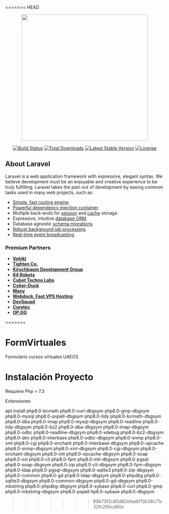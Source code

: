 <<<<<<< HEAD

<p align="center"><a href="https://laravel.com" target="_blank"><img src="https://raw.githubusercontent.com/laravel/art/master/logo-lockup/5%20SVG/2%20CMYK/1%20Full%20Color/laravel-logolockup-cmyk-red.svg" width="400"></a></p>

<p align="center">
<a href="https://travis-ci.org/laravel/framework"><img src="https://travis-ci.org/laravel/framework.svg" alt="Build Status"></a>
<a href="https://packagist.org/packages/laravel/framework"><img src="https://img.shields.io/packagist/dt/laravel/framework" alt="Total Downloads"></a>
<a href="https://packagist.org/packages/laravel/framework"><img src="https://img.shields.io/packagist/v/laravel/framework" alt="Latest Stable Version"></a>
<a href="https://packagist.org/packages/laravel/framework"><img src="https://img.shields.io/packagist/l/laravel/framework" alt="License"></a>
</p>

## About Laravel

Laravel is a web application framework with expressive, elegant syntax. We believe development must be an enjoyable and creative experience to be truly fulfilling. Laravel takes the pain out of development by easing common tasks used in many web projects, such as:

-   [Simple, fast routing engine](https://laravel.com/docs/routing).
-   [Powerful dependency injection container](https://laravel.com/docs/container).
-   Multiple back-ends for [session](https://laravel.com/docs/session) and [cache](https://laravel.com/docs/cache) storage.
-   Expressive, intuitive [database ORM](https://laravel.com/docs/eloquent).
-   Database agnostic [schema migrations](https://laravel.com/docs/migrations).
-   [Robust background job processing](https://laravel.com/docs/queues).
-   [Real-time event broadcasting](https://laravel.com/docs/broadcasting).

### Premium Partners

-   **[Vehikl](https://vehikl.com/)**
-   **[Tighten Co.](https://tighten.co)**
-   **[Kirschbaum Development Group](https://kirschbaumdevelopment.com)**
-   **[64 Robots](https://64robots.com)**
-   **[Cubet Techno Labs](https://cubettech.com)**
-   **[Cyber-Duck](https://cyber-duck.co.uk)**
-   **[Many](https://www.many.co.uk)**
-   **[Webdock, Fast VPS Hosting](https://www.webdock.io/en)**
-   **[DevSquad](https://devsquad.com)**
-   **[Curotec](https://www.curotec.com/services/technologies/laravel/)**
-   **[OP.GG](https://op.gg)**

=======

# FormVirtuales

Formulario cursos virtuales UAEOS

# Instalación Proyecto

Requiere Php > 7.3

Extensiones

apt install php8.0-bcmath php8.0-curl-dbgsym php8.0-gmp-dbgsym php8.0-mysql php8.0-pspell-dbgsym php8.0-tidy php8.0-bcmath-dbgsym php8.0-dba php8.0-imap php8.0-mysql-dbgsym php8.0-readline php8.0-tidy-dbgsym php8.0-bz2 php8.0-dba-dbgsym php8.0-imap-dbgsym php8.0-odbc php8.0-readline-dbgsym php8.0-xdebug php8.0-bz2-dbgsym php8.0-dev php8.0-interbase php8.0-odbc-dbgsym php8.0-snmp php8.0-xml php8.0-cgi php8.0-enchant php8.0-interbase-dbgsym php8.0-opcache php8.0-snmp-dbgsym php8.0-xml-dbgsym php8.0-cgi-dbgsym php8.0-enchant-dbgsym php8.0-intl php8.0-opcache-dbgsym php8.0-soap php8.0-xsl php8.0-cli php8.0-fpm php8.0-intl-dbgsym php8.0-pgsql php8.0-soap-dbgsym php8.0-zip php8.0-cli-dbgsym php8.0-fpm-dbgsym php8.0-ldap php8.0-pgsql-dbgsym php8.0-sqlite3 php8.0-zip-dbgsym php8.0-common php8.0-gd php8.0-ldap-dbgsym php8.0-phpdbg php8.0-sqlite3-dbgsym php8.0-common-dbgsym php8.0-gd-dbgsym php8.0-mbstring php8.0-phpdbg-dbgsym php8.0-sybase php8.0-curl php8.0-gmp php8.0-mbstring-dbgsym php8.0-pspell hp8.0-sybase php8.0-dbgsym

> > > > > > > 89b73f2c80d82efaabf13b38c71c32fc265cd80e
